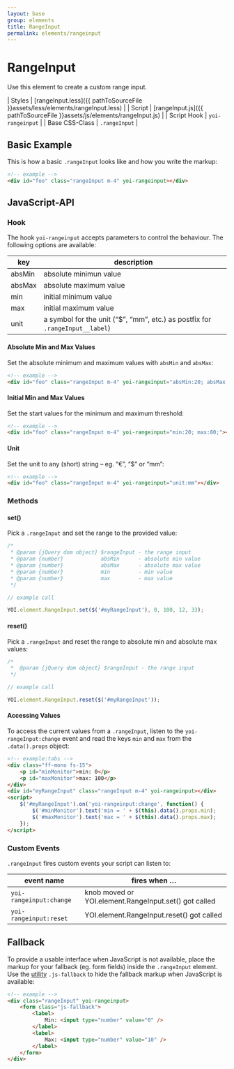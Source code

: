 ```yaml
---
layout: base
group: elements
title: RangeInput
permalink: elements/rangeinput
---
```


# RangeInput

Use this element to create a custom range input.

| Styles         | [rangeInput.less]({{ pathToSourceFile }}assets/less/elements/rangeInput.less) |
| Script         | [rangeInput.js]({{ pathToSourceFile }}assets/js/elements/rangeInput.js)       |
| Script Hook    | `yoi-rangeinput`                                                              |
| Base CSS-Class | `.rangeInput`                                                                 |

## Basic Example

This is how a basic `.rangeInput` looks like and how you write the markup:

```html
<!-- example -->
<div id="foo" class="rangeInput m-4" yoi-rangeinput></div>
```

## JavaScript-API

### Hook

The hook `yoi-rangeinput` accepts parameters to control the behaviour. The following options are available:

| key    | description                                                                  |
| ------ | ---------------------------------------------------------------------------- |
| absMin | absolute minimun value                                                       |
| absMax | absolute maximum value                                                       |
| min    | initial minimum value                                                        |
| max    | initial maximum value                                                        |
| unit   | a symbol for the unit (“$”, “mm”, etc.) as postfix for `.rangeInput__label`) |

#### Absolute Min and Max Values

Set the absolute minimum and maximum values with `absMin` and `absMax`:

```html
<!-- example -->
<div id="foo" class="rangeInput m-4" yoi-rangeinput="absMin:20; absMax:80;"></div>
```

#### Initial Min and Max Values

Set the start values for the minimum and maximum threshold:

```html
<!-- example -->
<div id="foo" class="rangeInput m-4" yoi-rangeinput="min:20; max:80;"></div>
```

#### Unit

Set the unit to any (short) string – eg. “€”, “$” or “mm”: 

```html
<!-- example -->
<div id="foo" class="rangeInput m-4" yoi-rangeinput="unit:mm"></div>
```

### Methods

#### set()

Pick a `.rangeInput` and set the range to the provided value:

```js
/*
 * @param {jQuery dom object} $rangeInput - the range input
 * @param {number}            absMin      - absolute min value
 * @param {number}            absMax      - absolute max value
 * @param {number}            min         - min value
 * @param {number}            max         - max value
 */

// example call

YOI.element.RangeInput.set($('#myRangeInput'), 0, 100, 12, 33);
```

#### reset()

Pick a `.rangeInput` and reset the range to absolute min and absolute max values:

```js
/*
 *  @param {jQuery dom object} $rangeInput - the range input
 */

// example call

YOI.element.RangeInput.reset($('#myRangeInput'));
```

#### Accessing Values

To access the current values from a `.rangeInput`, listen to the `yoi-rangeInput:change` event and read the keys `min` and `max` from the `.data().props` object:

```html
<!-- example:tabs -->
<div class="ff-mono fs-15">
    <p id="minMonitor">min: 0</p>
    <p id="maxMonitor">max: 100</p>
</div>
<div id="myRangeInput" class="rangeInput m-4" yoi-rangeinput></div>
<script>
    $('#myRangeInput').on('yoi-rangeinput:change', function() {
        $('#minMonitor').text('min = ' + $(this).data().props.min);
        $('#maxMonitor').text('max = ' + $(this).data().props.max);
    });
</script>
```

### Custom Events

`.rangeInput` fires custom events your script can listen to:

| event name              | fires when …                                          |
| ----------------------- | ----------------------------------------------------- |
| `yoi-rangeinput:change` | knob moved or YOI.element.RangeInput.set() got called |
| `yoi-rangeinput:reset`  | YOI.element.RangeInput.reset() got called             |

## Fallback

To provide a usable interface when JavaScript is not available, place the markup for your fallback (eg. form fields) inside the `.rangeInput` element. Use the [utility](utilities/js_fallback.html) `.js-fallback` to hide the fallback markup when JavaScript is available:

```html
<!-- example -->
<div class="rangeInput" yoi-rangeinput>
    <form class="js-fallback">
        <label>
            Min: <input type="number" value="0" />
        </label>
        <label>
            Max: <input type="number" value="10" />
        </label>
    </form>
</div>
```